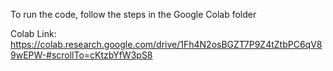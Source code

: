 To run the code, follow the steps in the Google Colab folder

Colab Link: https://colab.research.google.com/drive/1Fh4N2osBGZT7P9Z4tZtbPC6qV89wEPW-#scrollTo=cKtzbYfW3pS8
